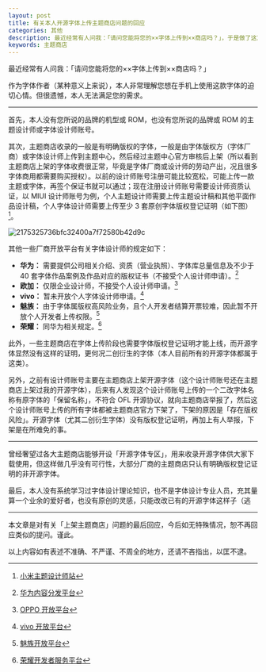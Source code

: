 ```yaml
---
layout: post
title: 有关本人开源字体上传主题商店问题的回应
categories: 其他
description: 最近经常有人问我：「请问您能将您的××字体上传到××商店吗？」，于是做了这篇回应。
keywords: 主题商店
---
```


最近经常有人问我：「请问您能将您的××字体上传到××商店吗？」

作为字体作者（某种意义上来说），本人非常理解您想在手机上使用这款字体的迫切心情。但很遗憾，本人无法满足您的需求。

---

首先，本人没有您所说的品牌的机型或 ROM，也没有您所说的品牌或 ROM 的主题设计师或字体设计师账号。

其次，主题商店收录的一般是有明确版权的字体，一般是由字体版权方（字体厂商）或字体设计师上传到主题中心，然后经过主题中心官方审核后上架（所以看到主题商店上架的字体收费很正常，毕竟是字体厂商或设计师的劳动产出，况且很多字体商用都需要购买授权）。以前的设计师账号注册可能比较宽松，可能上传一款主题或字体，再签个保证书就可以通过；现在注册设计师账号需要设计师资质认证，以 MIUI 设计师账号为例，个人主题设计师需要上传主题设计稿和其他平面作品设计稿，个人字体设计师需要上传至少 3 套原创字体版权登记证明（如下图）[^XIAOMI]。

![2175325736bfc32400a7f72580b42d9c](https://github.com/lxgw/lxgw.github.io/assets/51902309/fca005a4-d5b7-42bb-b29d-8e8225b52a65)

其他一些厂商开放平台有关字体设计师的规定如下：
- **华为：** 需要提供公司相关介绍、资质（营业执照）、字体库总量信息及不少于 40 套字体作品案例及作品对应的版权证书（不接受个人设计师申请）。[^HUAWEI]
- **欧加：** 仅限企业设计师，不接受个人设计师申请。[^OPPO]
- **vivo：** 暂未开放个人字体设计师申请。[^VIVO]
- **魅族：** 由于字体属版权高风险业务，且个人开发者结算开票较难，因此暂不开放个人开发者上传权限。[^MEIZU]
- **荣耀：** 同华为相关规定。[^HONOR]

此外，一些主题商店在字体上传阶段也需要字体版权登记证明才能上线，而开源字体显然没有这样的证明，更何况二创衍生的字体（本人目前所有的开源字体都属于这类）。

另外，之前有设计师账号主要在主题商店上架开源字体（这个设计师账号还在主题商店上架过我的开源字体），后来有人发现这个设计师账号上传的一个二改字体名称有原字体的「保留名称」，不符合 OFL 开源协议，就向主题商店举报了，然后这个设计师账号上传的所有字体都被主题商店官方下架了，下架的原因是「存在版权风险」。开源字体（尤其二创衍生字体）没有版权登记证明，再加上有人举报，下架是在所难免的事。

---

曾经奢望过各大主题商店能够开设「开源字体专区」，用来收录开源字体供大家下载使用，但这样做几乎没有可行性，大部分厂商的主题商店只认有明确版权登记证明的非开源字体。

最后，本人没有系统学习过字体设计理论知识，也不是字体设计专业人员，充其量算一个业余的爱好者，也没有原创的灵感，只能改改已有的开源字体这样子（逃

---

本文章是对有关「上架主题商店」问题的最后回应，今后如无特殊情况，恕不再回应类似的提问。谨此。

以上内容如有表述不准确、不严谨、不周全的地方，还请不吝指出，以匡不逮。 

[^XIAOMI]: [小米主题设计师站](https://zhuti.designer.xiaomi.com/sign-up)
[^HUAWEI]: [华为内容分发平台](https://developer.huawei.com/consumer/cn/doc/distribution/content/settlement-guidance-0000001056348857)
[^OPPO]: [OPPO 开放平台](https://open.oppomobile.com/new/developmentDoc/info?id=10789)
[^VIVO]: [vivo 开放平台](https://dev.vivo.com.cn/documentCenter/doc/569)
[^MEIZU]: [魅族开放平台](http://open.flyme.cn/docs?id=35)
[^HONOR]: [荣耀开发者服务平台](https://developer.hihonor.com/cn/kitdoc?category=content&kitId=11106&navigation=guides&docId=Entryguide.md&token=&navation=dh51641353998411890692%2F1)
